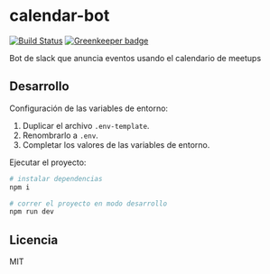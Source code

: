 # calendar-bot

[![Build Status](https://travis-ci.org/meetupjs-ar/calendar-bot.svg?branch=master)](https://travis-ci.org/meetupjs-ar/calendar-bot) [![Greenkeeper badge](https://badges.greenkeeper.io/meetupjs-ar/calendar-bot.svg)](https://greenkeeper.io/)

Bot de slack que anuncia eventos usando el calendario de meetups

## Desarrollo

Configuración de las variables de entorno:

1.  Duplicar el archivo `.env-template`.
1.  Renombrarlo a `.env`.
1.  Completar los valores de las variables de entorno.

Ejecutar el proyecto:

```bash
# instalar dependencias
npm i

# correr el proyecto en modo desarrollo
npm run dev
```

## Licencia

MIT
